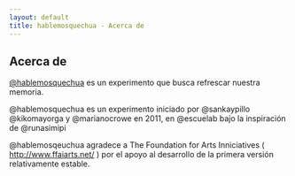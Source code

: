 ```yaml
---
layout: default
title: hablemosquechua - Acerca de
---
```


## Acerca de

[@hablemosquechua](https://twitter.com/hablemosquechua) es un experimento que busca refrescar nuestra memoria. 

@hablemosquechua es un experimento iniciado por @sankaypillo @kikomayorga y @marianocrowe en 2011, en @escuelab bajo la inspiración de @runasimipi 

@hablemosqeuchua agradece a The Foundation for Arts Inniciatives 
( http://www.ffaiarts.net/ ) por el apoyo al desarrollo de la primera versión relativamente estable.
